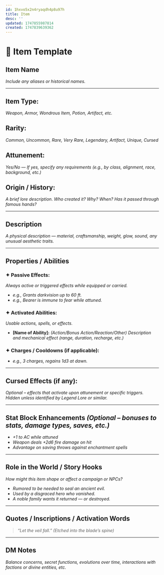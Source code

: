 ```yaml
---
id: 1hxvo5x2n4ryaqdh4p8u97h
title: Item
desc: ''
updated: 1747855987814
created: 1747839639362
---
```

# 🧭 Item Template

## **Item Name**

*Include any aliases or historical names.*

---

## **Item Type:**

*Weapon, Armor, Wondrous Item, Potion, Artifact, etc.*

## **Rarity:**

*Common, Uncommon, Rare, Very Rare, Legendary, Artifact, Unique, Cursed*

## **Attunement:**

*Yes/No* — *If yes, specify any requirements (e.g., by class, alignment, race, background, etc.)*

## **Origin / History:**

*A brief lore description. Who created it? Why? When? Has it passed through famous hands?*

---

## **Description**

*A physical description — material, craftsmanship, weight, glow, sound, any unusual aesthetic traits.*

---

## **Properties / Abilities**

### ✦ Passive Effects:

*Always active or triggered effects while equipped or carried.*

* *e.g., Grants darkvision up to 60 ft.*
* *e.g., Bearer is immune to fear while attuned.*

### ✦ Activated Abilities:

*Usable actions, spells, or effects.*

* **\[Name of Ability]:** *(Action/Bonus Action/Reaction/Other)*
  *Description and mechanical effect (range, duration, recharge, etc.)*

### ✦ Charges / Cooldowns (if applicable):

* *e.g., 3 charges, regains 1d3 at dawn.*

---

## **Cursed Effects (if any):**

*Optional – effects that activate upon attunement or specific triggers. Hidden unless identified by *Legend Lore* or similar.*

---

## **Stat Block Enhancements** *(Optional – bonuses to stats, damage types, saves, etc.)*

* *+1 to AC while attuned*
* *Weapon deals +2d6 fire damage on hit*
* *Advantage on saving throws against enchantment spells*

---

## **Role in the World / Story Hooks**

*How might this item shape or affect a campaign or NPCs?*

* *Rumored to be needed to seal an ancient evil.*
* *Used by a disgraced hero who vanished.*
* *A noble family wants it returned — or destroyed.*

---

## **Quotes / Inscriptions / Activation Words**

> *“Let the veil fall.”*
> *(Etched into the blade’s spine)*

---

## **DM Notes**

*Balance concerns, secret functions, evolutions over time, interactions with factions or divine entities, etc.*